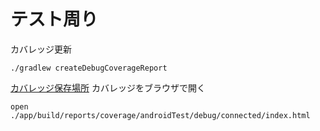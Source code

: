 # テスト周り

カバレッジ更新
```
./gradlew createDebugCoverageReport
```

[カバレッジ保存場所](./app/build/reports/coverage/androidTest/debug/connected/index.html)
カバレッジをブラウザで開く
```
open ./app/build/reports/coverage/androidTest/debug/connected/index.html
```